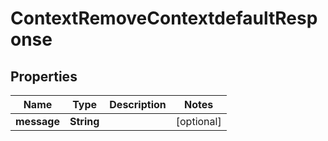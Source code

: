 

# ContextRemoveContextdefaultResponse


## Properties

| Name | Type | Description | Notes |
|------------ | ------------- | ------------- | -------------|
|**message** | **String** |  |  [optional] |



